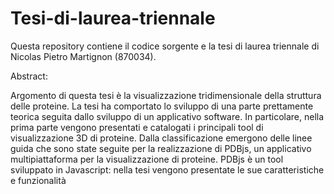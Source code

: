 # Tesi-di-laurea-triennale

Questa repository contiene il codice sorgente e la tesi di laurea triennale 
di Nicolas Pietro Martignon (870034).


Abstract:

Argomento di questa tesi è la visualizzazione tridimensionale della struttura delle
proteine. La tesi ha comportato lo sviluppo di una parte prettamente teorica seguita
dallo sviluppo di un applicativo software. In particolare, nella prima parte vengono
presentati e catalogati i principali tool di visualizzazione 3D di proteine. Dalla
classificazione emergono delle linee guida che sono state seguite per la realizzazione
di PDBjs, un applicativo multipiattaforma per la visualizzazione di proteine. PDBjs
è un tool sviluppato in Javascript: nella tesi vengono presentate le sue caratteristiche
e funzionalità
